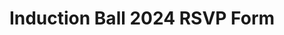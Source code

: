 ---
title: Induction Ball 2024 RSVP Form
redirect_to: https://docs.google.com/forms/d/e/1FAIpQLScroZnryMI9f03YYIbfZ-ta2d62cQlA7QsI_BMg5cK4eDu7PA/viewform
redirect_from: 
  - /InductionBall24RSVP
  - /inductionball24rsvp
---